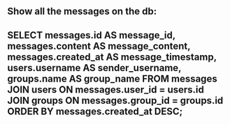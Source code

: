 Show all the messages on the db: 
---------------------------------
SELECT 
    messages.id AS message_id,
    messages.content AS message_content,
    messages.created_at AS message_timestamp,
    users.username AS sender_username,
    groups.name AS group_name
FROM 
    messages
JOIN 
    users ON messages.user_id = users.id
JOIN 
    groups ON messages.group_id = groups.id
ORDER BY 
    messages.created_at DESC;
-----------------------------------
